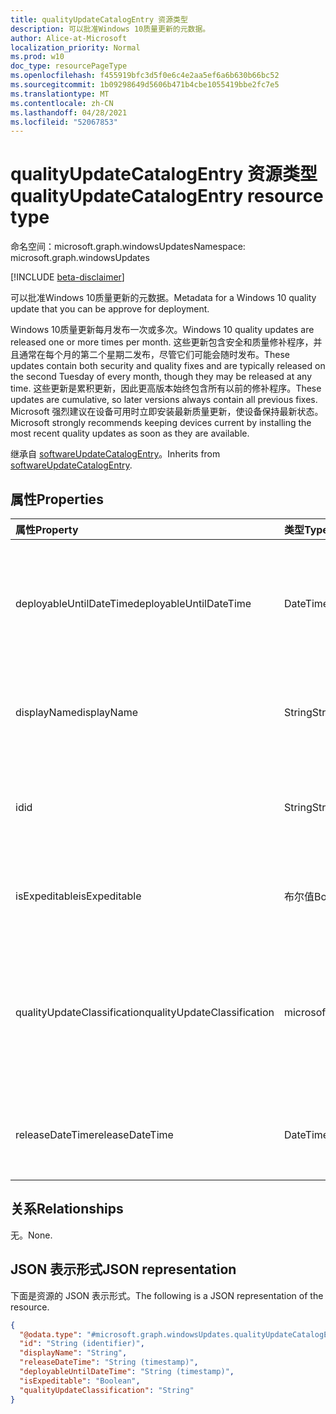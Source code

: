 ```yaml
---
title: qualityUpdateCatalogEntry 资源类型
description: 可以批准Windows 10质量更新的元数据。
author: Alice-at-Microsoft
localization_priority: Normal
ms.prod: w10
doc_type: resourcePageType
ms.openlocfilehash: f455919bfc3d5f0e6c4e2aa5ef6a6b630b66bc52
ms.sourcegitcommit: 1b09298649d5606b471b4cbe1055419bbe2fc7e5
ms.translationtype: MT
ms.contentlocale: zh-CN
ms.lasthandoff: 04/28/2021
ms.locfileid: "52067853"
---
```

# <a name="qualityupdatecatalogentry-resource-type"></a><span data-ttu-id="80b51-103">qualityUpdateCatalogEntry 资源类型</span><span class="sxs-lookup"><span data-stu-id="80b51-103">qualityUpdateCatalogEntry resource type</span></span>

<span data-ttu-id="80b51-104">命名空间：microsoft.graph.windowsUpdates</span><span class="sxs-lookup"><span data-stu-id="80b51-104">Namespace: microsoft.graph.windowsUpdates</span></span>

[!INCLUDE [beta-disclaimer](../../includes/beta-disclaimer.md)]

<span data-ttu-id="80b51-105">可以批准Windows 10质量更新的元数据。</span><span class="sxs-lookup"><span data-stu-id="80b51-105">Metadata for a Windows 10 quality update that you can be approve for deployment.</span></span>

<span data-ttu-id="80b51-106">Windows 10质量更新每月发布一次或多次。</span><span class="sxs-lookup"><span data-stu-id="80b51-106">Windows 10 quality updates are released one or more times per month.</span></span> <span data-ttu-id="80b51-107">这些更新包含安全和质量修补程序，并且通常在每个月的第二个星期二发布，尽管它们可能会随时发布。</span><span class="sxs-lookup"><span data-stu-id="80b51-107">These updates contain both security and quality fixes and are typically released on the second Tuesday of every month, though they may be released at any time.</span></span> <span data-ttu-id="80b51-108">这些更新是累积更新，因此更高版本始终包含所有以前的修补程序。</span><span class="sxs-lookup"><span data-stu-id="80b51-108">These updates are cumulative, so later versions always contain all previous fixes.</span></span> <span data-ttu-id="80b51-109">Microsoft 强烈建议在设备可用时立即安装最新质量更新，使设备保持最新状态。</span><span class="sxs-lookup"><span data-stu-id="80b51-109">Microsoft strongly recommends keeping devices current by installing the most recent quality updates as soon as they are available.</span></span> 

<span data-ttu-id="80b51-110">继承自 [softwareUpdateCatalogEntry](../resources/windowsupdates-softwareupdatecatalogentry.md)。</span><span class="sxs-lookup"><span data-stu-id="80b51-110">Inherits from [softwareUpdateCatalogEntry](../resources/windowsupdates-softwareupdatecatalogentry.md).</span></span>

## <a name="properties"></a><span data-ttu-id="80b51-111">属性</span><span class="sxs-lookup"><span data-stu-id="80b51-111">Properties</span></span>
|<span data-ttu-id="80b51-112">属性</span><span class="sxs-lookup"><span data-stu-id="80b51-112">Property</span></span>|<span data-ttu-id="80b51-113">类型</span><span class="sxs-lookup"><span data-stu-id="80b51-113">Type</span></span>|<span data-ttu-id="80b51-114">说明</span><span class="sxs-lookup"><span data-stu-id="80b51-114">Description</span></span>|
|:---|:---|:---|
|<span data-ttu-id="80b51-115">deployableUntilDateTime</span><span class="sxs-lookup"><span data-stu-id="80b51-115">deployableUntilDateTime</span></span>|<span data-ttu-id="80b51-116">DateTimeOffset</span><span class="sxs-lookup"><span data-stu-id="80b51-116">DateTimeOffset</span></span>|<span data-ttu-id="80b51-117">内容不再可用于使用服务部署的日期。</span><span class="sxs-lookup"><span data-stu-id="80b51-117">The date on which the content is no longer available for deployment using the service.</span></span> <span data-ttu-id="80b51-118">只读。</span><span class="sxs-lookup"><span data-stu-id="80b51-118">Read-only.</span></span> <span data-ttu-id="80b51-119">继承自 [softwareUpdateCatalogEntry](../resources/windowsupdates-softwareupdatecatalogentry.md)。</span><span class="sxs-lookup"><span data-stu-id="80b51-119">Inherited from [softwareUpdateCatalogEntry](../resources/windowsupdates-softwareupdatecatalogentry.md).</span></span>|
|<span data-ttu-id="80b51-120">displayName</span><span class="sxs-lookup"><span data-stu-id="80b51-120">displayName</span></span>|<span data-ttu-id="80b51-121">String</span><span class="sxs-lookup"><span data-stu-id="80b51-121">String</span></span>|<span data-ttu-id="80b51-122">内容的显示名称。</span><span class="sxs-lookup"><span data-stu-id="80b51-122">The display name of the content.</span></span> <span data-ttu-id="80b51-123">只读。</span><span class="sxs-lookup"><span data-stu-id="80b51-123">Read-only.</span></span> <span data-ttu-id="80b51-124">继承自 [softwareUpdateCatalogEntry](../resources/windowsupdates-softwareupdatecatalogentry.md)。</span><span class="sxs-lookup"><span data-stu-id="80b51-124">Inherited from [softwareUpdateCatalogEntry](../resources/windowsupdates-softwareupdatecatalogentry.md).</span></span>|
|<span data-ttu-id="80b51-125">id</span><span class="sxs-lookup"><span data-stu-id="80b51-125">id</span></span>|<span data-ttu-id="80b51-126">String</span><span class="sxs-lookup"><span data-stu-id="80b51-126">String</span></span>|<span data-ttu-id="80b51-127">目录项的唯一标识符。</span><span class="sxs-lookup"><span data-stu-id="80b51-127">The unique identifier for the catalog entry.</span></span> <span data-ttu-id="80b51-128">只读。</span><span class="sxs-lookup"><span data-stu-id="80b51-128">Read-only.</span></span> <span data-ttu-id="80b51-129">继承自 [softwareUpdateCatalogEntry](../resources/windowsupdates-softwareupdatecatalogentry.md)。</span><span class="sxs-lookup"><span data-stu-id="80b51-129">Inherited from [softwareUpdateCatalogEntry](../resources/windowsupdates-softwareupdatecatalogentry.md).</span></span>|
|<span data-ttu-id="80b51-130">isExpeditable</span><span class="sxs-lookup"><span data-stu-id="80b51-130">isExpeditable</span></span>|<span data-ttu-id="80b51-131">布尔值</span><span class="sxs-lookup"><span data-stu-id="80b51-131">Boolean</span></span>|<span data-ttu-id="80b51-132">指示内容是否可以部署为快速质量更新。</span><span class="sxs-lookup"><span data-stu-id="80b51-132">Indicates whether the content can be deployed as an expedited quality update.</span></span> <span data-ttu-id="80b51-133">只读。</span><span class="sxs-lookup"><span data-stu-id="80b51-133">Read-only.</span></span>|
|<span data-ttu-id="80b51-134">qualityUpdateClassification</span><span class="sxs-lookup"><span data-stu-id="80b51-134">qualityUpdateClassification</span></span>|<span data-ttu-id="80b51-135">microsoft.graph.windowsUpdates.qualityUpdateClassification</span><span class="sxs-lookup"><span data-stu-id="80b51-135">microsoft.graph.windowsUpdates.qualityUpdateClassification</span></span>|<span data-ttu-id="80b51-136">质量更新的分类。</span><span class="sxs-lookup"><span data-stu-id="80b51-136">The classification on the quality update.</span></span> <span data-ttu-id="80b51-137">支持 **qualityUpdateClassification 值的子集**。</span><span class="sxs-lookup"><span data-stu-id="80b51-137">Supports a subset of the values for **qualityUpdateClassification**.</span></span> <span data-ttu-id="80b51-138">可取值为：`all`、`security`、`nonSecurity`。</span><span class="sxs-lookup"><span data-stu-id="80b51-138">Possible values are: `all`, `security`, `nonSecurity`.</span></span> <span data-ttu-id="80b51-139">只读。</span><span class="sxs-lookup"><span data-stu-id="80b51-139">Read-only.</span></span>|
|<span data-ttu-id="80b51-140">releaseDateTime</span><span class="sxs-lookup"><span data-stu-id="80b51-140">releaseDateTime</span></span>|<span data-ttu-id="80b51-141">DateTimeOffset</span><span class="sxs-lookup"><span data-stu-id="80b51-141">DateTimeOffset</span></span>|<span data-ttu-id="80b51-142">内容的发布日期。</span><span class="sxs-lookup"><span data-stu-id="80b51-142">The release date of the content.</span></span> <span data-ttu-id="80b51-143">只读。</span><span class="sxs-lookup"><span data-stu-id="80b51-143">Read-only.</span></span> <span data-ttu-id="80b51-144">继承自 [softwareUpdateCatalogEntry](../resources/windowsupdates-softwareupdatecatalogentry.md)。</span><span class="sxs-lookup"><span data-stu-id="80b51-144">Inherited from [softwareUpdateCatalogEntry](../resources/windowsupdates-softwareupdatecatalogentry.md).</span></span>|

## <a name="relationships"></a><span data-ttu-id="80b51-145">关系</span><span class="sxs-lookup"><span data-stu-id="80b51-145">Relationships</span></span>
<span data-ttu-id="80b51-146">无。</span><span class="sxs-lookup"><span data-stu-id="80b51-146">None.</span></span>

## <a name="json-representation"></a><span data-ttu-id="80b51-147">JSON 表示形式</span><span class="sxs-lookup"><span data-stu-id="80b51-147">JSON representation</span></span>
<span data-ttu-id="80b51-148">下面是资源的 JSON 表示形式。</span><span class="sxs-lookup"><span data-stu-id="80b51-148">The following is a JSON representation of the resource.</span></span>
<!-- {
  "blockType": "resource",
  "keyProperty": "id",
  "@odata.type": "microsoft.graph.windowsUpdates.qualityUpdateCatalogEntry",
  "baseType": "microsoft.graph.windowsUpdates.softwareUpdateCatalogEntry",
  "openType": false
}
-->
``` json
{
  "@odata.type": "#microsoft.graph.windowsUpdates.qualityUpdateCatalogEntry",
  "id": "String (identifier)",
  "displayName": "String",
  "releaseDateTime": "String (timestamp)",
  "deployableUntilDateTime": "String (timestamp)",
  "isExpeditable": "Boolean",
  "qualityUpdateClassification": "String"
}
```

